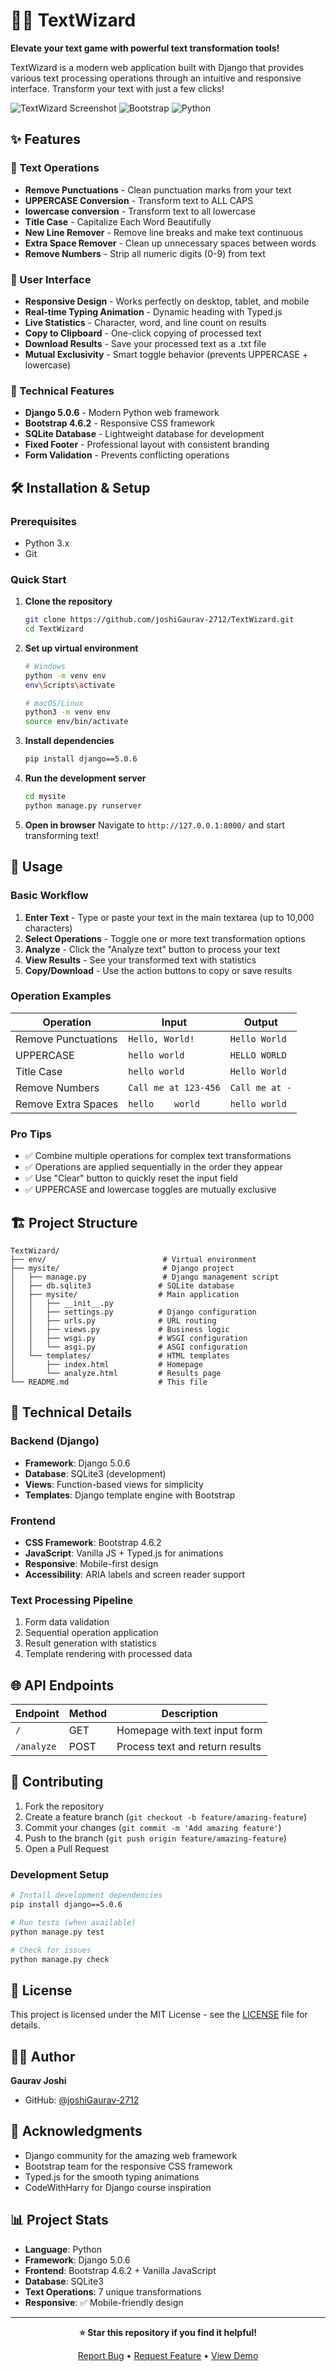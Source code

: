 # 🧙‍♂️ TextWizard

**Elevate your text game with powerful text transformation tools!**

TextWizard is a modern web application built with Django that provides various text processing operations through an intuitive and responsive interface. Transform your text with just a few clicks!

![TextWizard Screenshot](https://img.shields.io/badge/Django-5.0.6-green?style=flat&logo=django)
![Bootstrap](https://img.shields.io/badge/Bootstrap-4.6.2-purple?style=flat&logo=bootstrap)
![Python](https://img.shields.io/badge/Python-3.x-blue?style=flat&logo=python)

## ✨ Features

### 🔧 Text Operations

- **Remove Punctuations** - Clean punctuation marks from your text
- **UPPERCASE Conversion** - Transform text to ALL CAPS
- **lowercase conversion** - Transform text to all lowercase
- **Title Case** - Capitalize Each Word Beautifully
- **New Line Remover** - Remove line breaks and make text continuous
- **Extra Space Remover** - Clean up unnecessary spaces between words
- **Remove Numbers** - Strip all numeric digits (0-9) from text

### 🎨 User Interface

- **Responsive Design** - Works perfectly on desktop, tablet, and mobile
- **Real-time Typing Animation** - Dynamic heading with Typed.js
- **Live Statistics** - Character, word, and line count on results
- **Copy to Clipboard** - One-click copying of processed text
- **Download Results** - Save your processed text as a .txt file
- **Mutual Exclusivity** - Smart toggle behavior (prevents UPPERCASE + lowercase)

### 🚀 Technical Features

- **Django 5.0.6** - Modern Python web framework
- **Bootstrap 4.6.2** - Responsive CSS framework
- **SQLite Database** - Lightweight database for development
- **Fixed Footer** - Professional layout with consistent branding
- **Form Validation** - Prevents conflicting operations

## 🛠️ Installation & Setup

### Prerequisites

- Python 3.x
- Git

### Quick Start

1. **Clone the repository**

   ```bash
   git clone https://github.com/joshiGaurav-2712/TextWizard.git
   cd TextWizard
   ```

2. **Set up virtual environment**

   ```bash
   # Windows
   python -m venv env
   env\Scripts\activate

   # macOS/Linux
   python3 -m venv env
   source env/bin/activate
   ```

3. **Install dependencies**

   ```bash
   pip install django==5.0.6
   ```

4. **Run the development server**

   ```bash
   cd mysite
   python manage.py runserver
   ```

5. **Open in browser**
   Navigate to `http://127.0.0.1:8000/` and start transforming text!

## 📖 Usage

### Basic Workflow

1. **Enter Text** - Type or paste your text in the main textarea (up to 10,000 characters)
2. **Select Operations** - Toggle one or more text transformation options
3. **Analyze** - Click the "Analyze text" button to process your text
4. **View Results** - See your transformed text with statistics
5. **Copy/Download** - Use the action buttons to copy or save results

### Operation Examples

| Operation           | Input                | Output         |
| ------------------- | -------------------- | -------------- |
| Remove Punctuations | `Hello, World!`      | `Hello World`  |
| UPPERCASE           | `hello world`        | `HELLO WORLD`  |
| Title Case          | `hello world`        | `Hello World`  |
| Remove Numbers      | `Call me at 123-456` | `Call me at -` |
| Remove Extra Spaces | `hello    world`     | `hello world`  |

### Pro Tips

- ✅ Combine multiple operations for complex text transformations
- ✅ Operations are applied sequentially in the order they appear
- ✅ Use "Clear" button to quickly reset the input field
- ✅ UPPERCASE and lowercase toggles are mutually exclusive

## 🏗️ Project Structure

```
TextWizard/
├── env/                          # Virtual environment
├── mysite/                       # Django project
│   ├── manage.py                 # Django management script
│   ├── db.sqlite3               # SQLite database
│   ├── mysite/                  # Main application
│   │   ├── __init__.py
│   │   ├── settings.py          # Django configuration
│   │   ├── urls.py              # URL routing
│   │   ├── views.py             # Business logic
│   │   ├── wsgi.py              # WSGI configuration
│   │   └── asgi.py              # ASGI configuration
│   └── templates/               # HTML templates
│       ├── index.html           # Homepage
│       └── analyze.html         # Results page
└── README.md                    # This file
```

## 🔧 Technical Details

### Backend (Django)

- **Framework**: Django 5.0.6
- **Database**: SQLite3 (development)
- **Views**: Function-based views for simplicity
- **Templates**: Django template engine with Bootstrap

### Frontend

- **CSS Framework**: Bootstrap 4.6.2
- **JavaScript**: Vanilla JS + Typed.js for animations
- **Responsive**: Mobile-first design
- **Accessibility**: ARIA labels and screen reader support

### Text Processing Pipeline

1. Form data validation
2. Sequential operation application
3. Result generation with statistics
4. Template rendering with processed data

## 🌐 API Endpoints

| Endpoint   | Method | Description                     |
| ---------- | ------ | ------------------------------- |
| `/`        | GET    | Homepage with text input form   |
| `/analyze` | POST   | Process text and return results |

## 🤝 Contributing

1. Fork the repository
2. Create a feature branch (`git checkout -b feature/amazing-feature`)
3. Commit your changes (`git commit -m 'Add amazing feature'`)
4. Push to the branch (`git push origin feature/amazing-feature`)
5. Open a Pull Request

### Development Setup

```bash
# Install development dependencies
pip install django==5.0.6

# Run tests (when available)
python manage.py test

# Check for issues
python manage.py check
```

## 📝 License

This project is licensed under the MIT License - see the [LICENSE](LICENSE) file for details.

## 👨‍💻 Author

**Gaurav Joshi**

- GitHub: [@joshiGaurav-2712](https://github.com/joshiGaurav-2712)

## 🙏 Acknowledgments

- Django community for the amazing web framework
- Bootstrap team for the responsive CSS framework
- Typed.js for the smooth typing animations
- CodeWithHarry for Django course inspiration

## 📊 Project Stats

- **Language**: Python
- **Framework**: Django 5.0.6
- **Frontend**: Bootstrap 4.6.2 + Vanilla JavaScript
- **Database**: SQLite3
- **Text Operations**: 7 unique transformations
- **Responsive**: ✅ Mobile-friendly design

---

<div align="center">

**⭐ Star this repository if you find it helpful!**

[Report Bug](https://github.com/joshiGaurav-2712/test/issues) • [Request Feature](https://github.com/joshiGaurav-2712/test/issues) • [View Demo](http://127.0.0.1:8000/)

</div>
